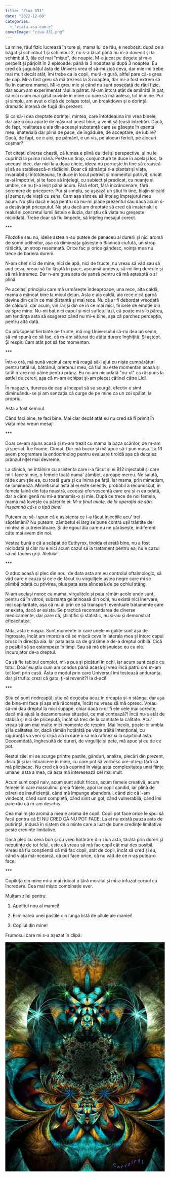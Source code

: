 ```yaml
---
title: "Ziua 331"
date: "2022-12-08"
categories: 
  - "viata-asa-cum-e"
coverImage: "ziua-331.png"
---
```


La mine, răul fizic lucrează în ture și, mama lui de rău, e neobosit: după ce a băgat și schimbul 1 și schimbul 2, nu s-a lăsat până nu m-a dovedit și la schimbul 3, ăla cel mai "mișto", de noapte. M-a jucat pe degete și m-a perpelit și pârjolit în 2 episoade: până la 3 noaptea și după 3 noaptea. Eu cred că șugubățul ăsta de Univers vrea el să-mi zică ceva, dar mie-mi trebe mai mult decât atât, îmi trebe ca la copii, mură-n gură, altfel pare că-s grea de cap. Mi-a fost greu să mă trezesc la 3 noaptea, dar mi-a fost extrem să fiu în camera mamei. Mi-e greu mie și când nu sunt posedată de răul fizic, dar acum am experimentat răul la pătrat. M-am întors atât de amărâtă în pat, că nici n-am mai găsit cuvinte în mine cu care să mă aolesc, tot în mine. Pur și simplu, am avut o clipă de colaps total, un breakdown și o dorință dramatic intensă de fugă din prezent.

Și ca să-i dea dreptate dorinței, mintea, care întotdeauna îmi vrea binele, dar are o oca aparte de măsurat acest bine, a venit să țeasă întrebări. Dacă, de fapt, realitatea e aia din aceeași substanță care se găsește în esența mea, imaterială dar plină de pace, de îngăduire, de acceptare, de iubire? Dacă, de fapt, ce e aici, pe pământ, e un vis, pe alocuri fericit, pe alocuri coșmar? 

Tot citești diverse chestii, că lumea e plină de idei și perspective, și nu le cuprinzi la prima mână. Peste un timp, conjunctura te duce în același loc, la aceeași idee, dar nici la a doua cheie, ideea nu pornește în tine să crească și să se stabilească-n rădăcini. Doar că sămânța s-a plantat și viața, invariabil și întotdeauna, te duce în locul potrivit și momentul potrivit, oricât te-ai împotrivi, și te face să înțelegi, cu subiect și predicat, cu nuanțe și umbre, ce nu ți-a ieșit până acum. Fără efort, fără încrâncenare, fără scremere de pricepere. Pur și simplu, se așează un știut în tine, blajin și cald și zemos, de viață cu sens. Cam așa simt eu să înțeleg împrejurul meu acum. Nu știu dacă e așa pentru că nu-mi place prezentul sau dacă acum s-a desăvârșit priceputul. Nu știu dacă am dreptate să cred că imaterialul e realul și concretul lumii ăsteia e iluzia, dar știu că viața nu greșește niciodată. Trebe doar să fiu limpede, să înțeleg mesajul corect.

\*\*\*

Filozofie sau nu, ideile astea n-au putere de panaceu al durerii și nici aromă de somn odihnitor, așa că dimineața găsește o Bianncă ciufută, un strop rătăcită, un strop resemnată. Orice fac și orice gândesc, voința mea nu trece de bariera durerii.

N-am chef nici de mine, nici de apă, nici de fructe, nu vreau să văd sau să aud ceva, vreau să fiu lăsată în pace, ascunsă undeva, să-mi ling durerile și să mă întremez. Dar n-am gura asta de șansă pentru că mă așteaptă o zi plină.

Pe același principiu care mă urmărește îndeaproape, una rece, alta caldă, mama a mâncat bine la micul dejun. Asta e aia caldă, aia rece e că parcă devine din ce în ce mai distantă și mai rece. Nu că ar fi debordat vreodată de căldură, dar acum, vin rar și din ce în ce mai mici, firicele de emoție din ea spre mine. Nu-mi bat nici capul și nici sufletul azi, că poate mi s-o părea, am tendința asta să exagerez când nu mi-e bine, așa că parchez percepția, pentru altă dată.

Cu prosopelul fierbinte pe frunte, mă rog Universului să-mi dea un semn, să-mi spună ce să fac, că m-am săturat de atâta durere înghițită. Și aștept. Și respir. Cam atât pot să fac momentan.

\*\*\*

Într-o oră, mă sună vecinul care mă roagă să-l ajut cu niște cumpărături pentru tatăl lui, bătrânul, prietenul meu, că fiul nu este momentan acasă și tatăl n-are nici pâine pentru prânz. Eu nu am niciodată "nu-ul" ca răspuns la astfel de cereri, așa că m-am echipat și-am plecat cătinel către Lidl. 

În magazin, durerea de cap a început să se scurgă, efectiv o simt diminuându-se și am senzația că curge de pe mine ca un zoi spălat, la propriu.

Ăsta a fost semnul.

Când faci bine, te faci bine. Mai clar decât atât eu nu cred să fi primit în viața mea vreun mesaj!

\*\*\*

Doar ce-am ajuns acasă și m-am trezit cu mama la baza scărilor, de m-am și speriat. Îi e foame. Ciudat. Dar mă bucur și mă apuc să-i pun masa. La 13 avem programare la endocrinolog pentru evaluare tiroidă așa că decalez prânzul nițel mai devreme.

La clinică, ne întâlnim cu asistenta care i-a făcut și ei B12 injectabil și care mi-l face și mie, o femeie toată numa' zâmbet, aproape mereu. Ne salută, râde cum știe ea, cu toată gura și cu inima pe față, iar mama, prin mimetism, se luminează. Mimetismul ăsta al ei este selectiv, probabil a recunoscut, în femeia faină din fața noastră, aceeași efervescență care era și-n ea odată, dar a cărei genă nu mi-a transmis-o și mie. După ce trece de noi femeia, mama mă lovește cu părerile ei: _M-a ținut minte, de la operația de sân. Înseamnă că-s o tipă bine!_ 

Puteam eu să-i spun că e asistenta ce i-a făcut injecțiile acu' trei săptămâni? Nu puteam, zâmbetul ei larg se pune contra ușii trântite de mintea ei cutreierătoare. Și de egoul ăla care nu ne părăsește, indiferent câte mai avem din noi. 

Vestea bună e că a scăpat de Euthyrox, tiroida ei arată bine, nu a fost niciodată și clar nu e nici acum cazul să ia tratament pentru ea, nu e cazul să ne facem griji. Aleluia!

\*\*\*

O aduc acasă și plec din nou, de data asta am eu controlul oftalmologic, să văd care e cauza și ce e de făcut cu virgulițele astea negre care mi se plimbă odată cu privirea, plus pata asta slinoasă de pe ochiul stâng. 

N-am același noroc ca mama, virgulițele și pata rămân acolo unde sunt, pentru că în vitros, substanța gelatinoasă din ochi, nu există nici inervare, nici capilaritate, așa că nu ai prin ce să transporți eventuale tratamente care ar exista, dacă ar exista. Se practică recomandarea de diverse medicamente, dar pare că, științific și statistic, nu și-au și demonstrat eficacitatea.

Mda, asta e nașpa. Sunt momente în care unele virgulițe sunt așa de îngroșate, încât am impresia că se mișcă ceva în laterala mea și întorc capul brusc în direcția aia. Iar pata asta ca de grăsime e de-a dreptul oribilă. Cică e posibil să se estompeze în timp. Sau să mă obișnuiesc eu cu ele. Încurajator de-a dreptul.

Ca să fie tabloul complet, mi-a pus și picături în ochi, iar acum sunt capie cu totul. Doar eu știu cum am condus până acasă și vreo încă patru ore m-am tot lovit prin casă. Ăsta e modul prin care Universul îmi testează anduranța, dar și trufia: crezi că gata, ți-ai revenit?! Ia d-aci!

\*\*\*

Știu că sunt nedreaptă, știu că degeaba acuz în dreapta și-n stânga, dar așa de bine-mi face și așa mă răcorește, încât nu vreau să mă opresc. Vreau să-mi dau dreptul la mici supape, chiar dacă n-or fi ele cele mai corecte, dacă mă ajută la dezamorsarea situației, ce mai contează?! Încă nu-s atât de stabilă și nici de pricepută, încât să trec de la cantitate la calitate. Acu' vreau să am mai multe mici momente de respiro. Mai încolo, poate-oi umbla și la calitatea lor, dacă rămân hotărâtă pe viața trăită intențional, cu siguranță va veni și clipa aia în care o să mă rafinez și la capitolul ăsta. Deocamdată, înghesuită de dureri, de virgulițe și pete, mă apuc și eu de ce pot. 

Restul zilei mi se scurge printre pastile, gânduri, analize, plecări din prezent, discuții și iar întoarcere în mine, cu care pot să vorbesc ore-ntregi fără să mă plictisesc. Nu cred că o să cuprind în viața asta complexitatea unei ființe umane, asta a mea, că asta mă interesează cel mai mult. 

Acum sunt copil naiv, acum sunt adult fricos, acum femeie creativă, acum femeie în care masculinul preia frâiele, apoi iar copil candid, iar plină de păreri de insuficiență, când mă împunge abandonul, când zic că l-am vindecat, când sunt completă, când simt un gol, când vulnerabilă, când îmi pare rău că m-am deschis. 

Cea mai mișto aromă a mea e aroma de copil. Copii pot face orice le spui să facă pentru că EI NU CRED CĂ NU POT FACE. La ei nu există pauza asta de putirință, indusă în sistem de o minte care a luat de bune credințe limitative peste credințe limitative. 

Dacă plec cu ceva bun și cu vreo hotărâre din ziua asta, târâtă prin dureri și neputințe de tot felul, este că vreau să mă fac copil cât mai des posibil. Vreau să fiu conștientă că mă fac copil, atât de copil, încât să cred și eu, când viața mă-ncearcă, că pot face orice, că nu văd de ce n-aș putea-o face.

\*\*\*

Copiluța din mine mi-a mai ridicat o țâră moralul și mi-a infuzat corpul cu încredere. Cea mai mișto combinație ever. 

Mulțam zilei pentru:

1. Apetitul nou al mamei!

3. Eliminarea unei pastile din lunga listă de pilule ale mamei!

5. Copilul din mine!

Frumosul care mi s-a așezat în clipă:

![](images/331-714x1024.jpeg)
